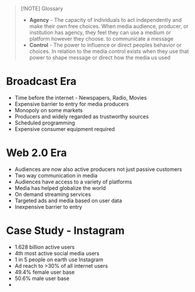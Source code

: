 
> [!NOTE] Glossary
> - **Agency** - The capacity of individuals to act independently and make their own free choices. When media audience, producer, or institution has agency, they feel they can use a medium or platform however they choose. to communicate a message
> - **Control** - The power to influence or direct peoples behavior or choices. In relation to the media control exists when they use that power to shape message or direct how the media us used

# Broadcast Era
- Time before the internet - Newspapers, Radio, Movies
- Expensive barrier to entry for media producers
- Monopoly on some markets
- Producers and widely regarded as trustworthy sources
- Scheduled programming
- Expensive consumer equipment required
# Web 2.0 Era
- Audiences are now also active producers not just passive customers
- Two way communication in media
- Audiences have access to a variety of platforms
- Media has helped globalize the world
- On demand streaming services
- Targeted ads and media based on user data
- Inexpensive barrier to entry
# Case Study - Instagram
- 1.628 billion active users
- 4th most active social media users
- 1 in 5 people on earth use Instagram
- Ad reach to >30% of all internet users
- 49.4% female user base
- 50.6% male user base
- 